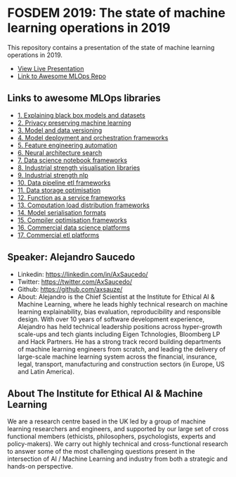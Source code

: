 # FOSDEM 2019: The state of machine learning operations in 2019

This repository contains a presentation of the state of machine learning operations in 2019. 

* [View Live Presentation](https://ethicalml.github.io/state-of-mlops-2019/#/)
* [Link to Awesome MLOps Repo](https://github.com/EthicalML/awesome-machine-learning-operations)

## Links to awesome MLOps libraries

* [1. Explaining black box models and datasets](https://github.com/EthicalML/awesome-machine-learning-operations#1-explaining-black-box-models-and-datasets)
* [2. Privacy preserving machine learning](https://github.com/EthicalML/awesome-machine-learning-operations#2-privacy-preserving-machine-learning)
* [3. Model and data versioning](https://github.com/EthicalML/awesome-machine-learning-operations#3-model-and-data-versioning)
* [4. Model deployment and orchestration frameworks](https://github.com/EthicalML/awesome-machine-learning-operations#4-model-deployment-and-orchestration-frameworks)
* [5. Feature engineering automation](https://github.com/EthicalML/awesome-machine-learning-operations#5-feature-engineering-automation)
* [6. Neural architecture search](https://github.com/EthicalML/awesome-machine-learning-operations#6-neural-architecture-search)
* [7. Data science notebook frameworks](https://github.com/EthicalML/awesome-machine-learning-operations#7-data-science-notebook-frameworks)
* [8. Industrial strength visualisation libraries](https://github.com/EthicalML/awesome-machine-learning-operations#8-industrial-strength-visualisation-libraries)
* [9. Industrial strength nlp](https://github.com/EthicalML/awesome-machine-learning-operations#9-industrial-strength-nlp)
* [10. Data pipeline etl frameworks](https://github.com/EthicalML/awesome-machine-learning-operations#10-data-pipeline-etl-frameworks)
* [11. Data storage optimisation](https://github.com/EthicalML/awesome-machine-learning-operations#11-data-storage-optimisation)
* [12. Function as a service frameworks](https://github.com/EthicalML/awesome-machine-learning-operations#12-function-as-a-service-frameworks)
* [13. Computation load distribution frameworks](https://github.com/EthicalML/awesome-machine-learning-operations#13-computation-load-distribution-frameworks)
* [14. Model serialisation formats](https://github.com/EthicalML/awesome-machine-learning-operations#14-model-serialisation-formats)
* [15. Compiler optimisation frameworks](https://github.com/EthicalML/awesome-machine-learning-operations#15-compiler-optimisation-frameworks)
* [16. Commercial data science platforms](https://github.com/EthicalML/awesome-machine-learning-operations#16-commercial-data-science-platforms)
* [17. Commercial etl platforms](https://github.com/EthicalML/awesome-machine-learning-operations#17-commercial-etl-platforms)

## Speaker: Alejandro Saucedo
* Linkedin: https://linkedin.com/in/AxSaucedo/
* Twitter: https://twitter.com/AxSaucedo/
* Github: https://github.com/axsauze/
* About: Alejandro is the Chief Scientist at the Institute for Ethical AI & Machine Learning, where he leads highly technical research on machine learning explainability, bias evaluation, reproducibility and responsible design. With over 10 years of software development experience, Alejandro has held technical leadership positions across hyper-growth scale-ups and tech giants including Eigen Tchnologies, Bloomberg LP and Hack Partners. He has a strong track record building departments of machine learning engineers from scratch, and leading the delivery of large-scale machine learning system across the financial, insurance, legal, transport, manufacturing and construction sectors (in Europe, US and Latin America).

## About The Institute for Ethical AI & Machine Learning
We are a research centre based in the UK led by a group of machine learning researchers and engineers, and supported by our large set of cross functional members (ethicists, philosophers, psychologists, experts and policy-makers). We carry out highly technical and cross-functional research to answer some of the most challenging questions present in the intersection of AI / Machine Learning and industry from both a strategic and hands-on perspective.

